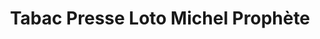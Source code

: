 ---
title: "Tabac Presse Loto Michel Prophète"
url: /beziers/tabac-presse-loto-michel-prophete/
shop: marchand de journaux
---